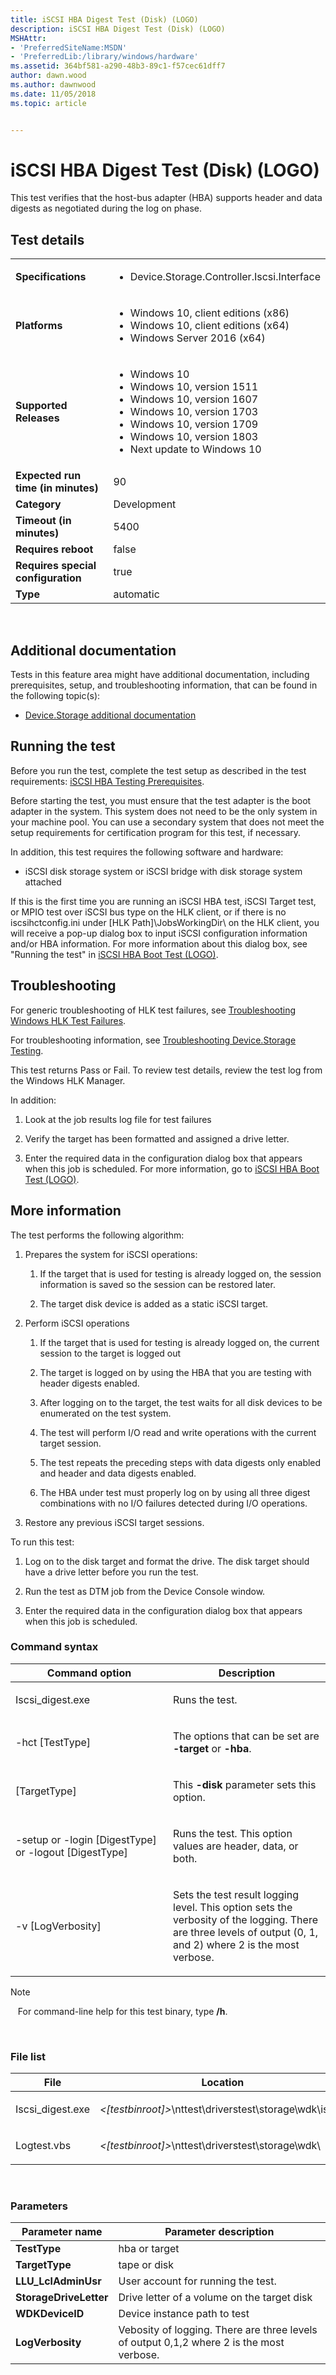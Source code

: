 ```yaml
---
title: iSCSI HBA Digest Test (Disk) (LOGO)
description: iSCSI HBA Digest Test (Disk) (LOGO)
MSHAttr:
- 'PreferredSiteName:MSDN'
- 'PreferredLib:/library/windows/hardware'
ms.assetid: 364bf581-a290-48b3-89c1-f57cec61dff7
author: dawn.wood
ms.author: dawnwood
ms.date: 11/05/2018
ms.topic: article


---
```


# <span id="p_hlk_test.ca54f2b9-d56f-4ffa-ba43-b03b3e8806c8"></span>iSCSI HBA Digest Test (Disk) (LOGO)


This test verifies that the host-bus adapter (HBA) supports header and data digests as negotiated during the log on phase.

## Test details
|||
|---|---|
| **Specifications**  | <ul><li>Device.Storage.Controller.Iscsi.Interface</li></ul> |  
| **Platforms**   | <ul><li>Windows 10, client editions (x86)</li><li>Windows 10, client editions (x64)</li><li>Windows Server 2016 (x64)</li></ul> |
| **Supported Releases** | <ul><li>Windows 10</li><li>Windows 10, version 1511</li><li>Windows 10, version 1607</li><li>Windows 10, version 1703</li><li>Windows 10, version 1709</li><li>Windows 10, version 1803</li><li>Next update to Windows 10</li></ul> |
|**Expected run time (in minutes)**| 90 |
|**Category**| Development |
|**Timeout (in minutes)**| 5400 |
|**Requires reboot**| false |
|**Requires special configuration**| true |
|**Type**| automatic |

 

## <span id="Additional_documentation"></span><span id="additional_documentation"></span><span id="ADDITIONAL_DOCUMENTATION"></span>Additional documentation


Tests in this feature area might have additional documentation, including prerequisites, setup, and troubleshooting information, that can be found in the following topic(s):

-   [Device.Storage additional documentation](device-storage-additional-documentation.md)

## <span id="Running_the_test"></span><span id="running_the_test"></span><span id="RUNNING_THE_TEST"></span>Running the test


Before you run the test, complete the test setup as described in the test requirements: [iSCSI HBA Testing Prerequisites](iscsi-hba-testing-prerequisites.md).

Before starting the test, you must ensure that the test adapter is the boot adapter in the system. This system does not need to be the only system in your machine pool. You can use a secondary system that does not meet the setup requirements for certification program for this test, if necessary.

In addition, this test requires the following software and hardware:

-   iSCSI disk storage system or iSCSI bridge with disk storage system attached

If this is the first time you are running an iSCSI HBA test, iSCSI Target test, or MPIO test over iSCSI bus type on the HLK client, or if there is no iscsihctconfig.ini under \[HLK Path\]\\JobsWorkingDir\\ on the HLK client, you will receive a pop-up dialog box to input iSCSI configuration information and/or HBA information. For more information about this dialog box, see "Running the test" in [iSCSI HBA Boot Test (LOGO)](ca7ad4d0-6950-4e2d-bdfe-b80c7873ba90.md).

## <span id="Troubleshooting"></span><span id="troubleshooting"></span><span id="TROUBLESHOOTING"></span>Troubleshooting


For generic troubleshooting of HLK test failures, see [Troubleshooting Windows HLK Test Failures](..\user\troubleshooting-windows-hlk-test-failures.md).

For troubleshooting information, see [Troubleshooting Device.Storage Testing](troubleshooting-devicestorage-testing.md).

This test returns Pass or Fail. To review test details, review the test log from the Windows HLK Manager.

In addition:

1.  Look at the job results log file for test failures

2.  Verify the target has been formatted and assigned a drive letter.

3.  Enter the required data in the configuration dialog box that appears when this job is scheduled. For more information, go to [iSCSI HBA Boot Test (LOGO)](ca7ad4d0-6950-4e2d-bdfe-b80c7873ba90.md).

## <span id="More_information"></span><span id="more_information"></span><span id="MORE_INFORMATION"></span>More information


The test performs the following algorithm:

1.  Prepares the system for iSCSI operations:

    1.  If the target that is used for testing is already logged on, the session information is saved so the session can be restored later.

    2.  The target disk device is added as a static iSCSI target.

2.  Perform iSCSI operations

    1.  If the target that is used for testing is already logged on, the current session to the target is logged out

    2.  The target is logged on by using the HBA that you are testing with header digests enabled.

    3.  After logging on to the target, the test waits for all disk devices to be enumerated on the test system.

    4.  The test will perform I/O read and write operations with the current target session.

    5.  The test repeats the preceding steps with data digests only enabled and header and data digests enabled.

    6.  The HBA under test must properly log on by using all three digest combinations with no I/O failures detected during I/O operations.

3.  Restore any previous iSCSI target sessions.

To run this test:

1.  Log on to the disk target and format the drive. The disk target should have a drive letter before you run the test.

2.  Run the test as DTM job from the Device Console window.

3.  Enter the required data in the configuration dialog box that appears when this job is scheduled.

### <span id="Command_syntax"></span><span id="command_syntax"></span><span id="COMMAND_SYNTAX"></span>Command syntax

<table>
<colgroup>
<col width="50%" />
<col width="50%" />
</colgroup>
<thead>
<tr class="header">
<th>Command option</th>
<th>Description</th>
</tr>
</thead>
<tbody>
<tr class="odd">
<td><p>Iscsi_digest.exe</p></td>
<td><p>Runs the test.</p></td>
</tr>
<tr class="even">
<td><p>-hct [TestType]</p></td>
<td><p>The options that can be set are <strong>-target</strong> or <strong>-hba</strong>.</p></td>
</tr>
<tr class="odd">
<td><p>[TargetType]</p></td>
<td><p>This <strong>-disk</strong> parameter sets this option.</p></td>
</tr>
<tr class="even">
<td><p>-setup or -login [DigestType] or -logout [DigestType]</p></td>
<td><p>Runs the test. This option values are header, data, or both.</p></td>
</tr>
<tr class="odd">
<td><p>-v [LogVerbosity]</p></td>
<td><p>Sets the test result logging level. This option sets the verbosity of the logging. There are three levels of output (0, 1, and 2) where 2 is the most verbose.</p></td>
</tr>
</tbody>
</table>

>[!NOTE]
>  
For command-line help for this test binary, type **/h**.

 

### <span id="File_list"></span><span id="file_list"></span><span id="FILE_LIST"></span>File list

<table>
<colgroup>
<col width="50%" />
<col width="50%" />
</colgroup>
<thead>
<tr class="header">
<th>File</th>
<th>Location</th>
</tr>
</thead>
<tbody>
<tr class="odd">
<td><p>Iscsi_digest.exe</p></td>
<td><p><em>&lt;[testbinroot]&gt;</em>\nttest\driverstest\storage\wdk\iscsi\</p></td>
</tr>
<tr class="even">
<td><p>Logtest.vbs</p></td>
<td><p><em>&lt;[testbinroot]&gt;</em>\nttest\driverstest\storage\wdk\</p></td>
</tr>
</tbody>
</table>

 

### <span id="Parameters"></span><span id="parameters"></span><span id="PARAMETERS"></span>Parameters

| Parameter name         | Parameter description                                                                    |
|------------------------|------------------------------------------------------------------------------------------|
| **TestType**           | hba or target                                                                            |
| **TargetType**         | tape or disk                                                                             |
| **LLU\_LclAdminUsr**   | User account for running the test.                                                       |
| **StorageDriveLetter** | Drive letter of a volume on the target disk                                              |
| **WDKDeviceID**        | Device instance path to test                                                             |
| **LogVerbosity**       | Vebosity of logging. There are three levels of output 0,1,2 where 2 is the most verbose. |

 

 

 






